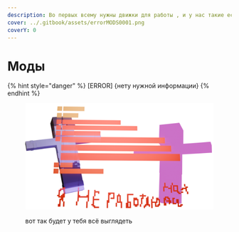 ```yaml
---
description: Во первых всему нужны движки для работы , и у нас такие есть!
cover: ../.gitbook/assets/errorMODS0001.png
coverY: 0
---
```


# Моды

{% hint style="danger" %}
\[ERROR] {нету нужной информации}
{% endhint %}

<figure><img src="../.gitbook/assets/errorMODS0001.png" alt=""><figcaption><p>вот так будет у тебя всё выглядеть</p></figcaption></figure>

